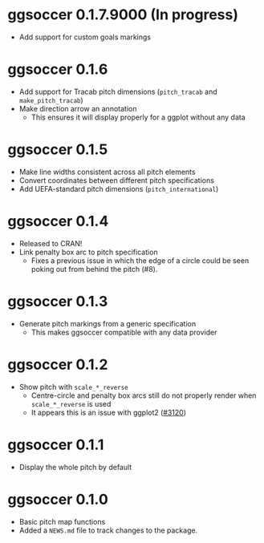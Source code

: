 # ggsoccer 0.1.7.9000 (In progress)

* Add support for custom goals markings 

# ggsoccer 0.1.6

* Add support for Tracab pitch dimensions (`pitch_tracab` and `make_pitch_tracab`)
* Make direction arrow an annotation
  * This ensures it will display properly for a ggplot without any data

# ggsoccer 0.1.5

* Make line widths consistent across all pitch elements
* Convert coordinates between different pitch specifications
* Add UEFA-standard pitch dimensions (`pitch_international`)

# ggsoccer 0.1.4

* Released to CRAN!
* Link penalty box arc to pitch specification
  * Fixes a previous issue in which the edge of a circle could be seen poking
    out from behind the pitch (#8).

# ggsoccer 0.1.3

* Generate pitch markings from a generic specification
  * This makes ggsoccer compatible with any data provider

# ggsoccer 0.1.2

* Show pitch with `scale_*_reverse`
  * Centre-circle and penalty box arcs still do not properly render when
    `scale_*_reverse` is used
  * It appears this is an issue with ggplot2 ([#3120](https://github.com/tidyverse/ggplot2/issues/3120))

# ggsoccer 0.1.1

* Display the whole pitch by default

# ggsoccer 0.1.0

* Basic pitch map functions
* Added a `NEWS.md` file to track changes to the package.
